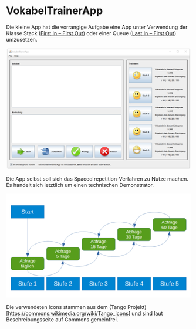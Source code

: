 # VokabelTrainerApp

Die kleine App hat die vorrangige Aufgabe eine App unter Verwendung der Klasse Stack ([First In – First Out](https://de.wikipedia.org/wiki/First_In_-_First_Out)) oder einer Queue ([Last In – First Out](https://de.wikipedia.org/wiki/Last_In_-_First_Out)) umzusetzen.

![Screenshot](https://raw.githubusercontent.com/paintdog/NetBeans-projects/master/VokabelTrainerApp/Screenshot.png)

Die App selbst soll sich das Spaced repetition-Verfahren zu Nutze machen. Es handelt sich letztlich um einen technischen Demonstrator.

![Schaubild zur Lernkartei-Methode (Spaced repetition)](https://github.com/paintdog/NetBeans-projects/blob/master/VokabelTrainerApp/Schaubild.png)

Die verwendeten Icons stammen aus dem (Tango Projekt)[https://commons.wikimedia.org/wiki/Tango_icons] und sind  laut Beschreibungsseite auf Commons gemeinfrei.
